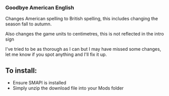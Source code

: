 ### Goodbye American English ###

Changes American spelling to British spelling, this includes changing the season fall to autumn.

Also changes the game units to centimetres, this is not reflected in the intro sign

I've tried to be as thorough as I can but I may have missed some changes, let me know if you spot anything and I'll fix it up.

## To install: ##
- Ensure SMAPI is installed
- Simply unzip the download file into your Mods folder
